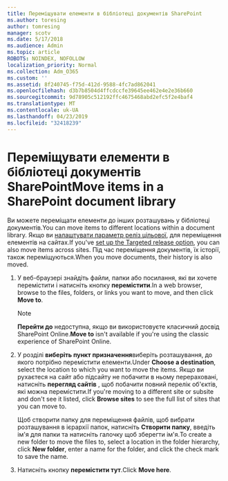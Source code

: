 ```yaml
---
title: Переміщувати елементи в бібліотеці документів SharePoint
ms.author: toresing
author: tomresing
manager: scotv
ms.date: 5/17/2018
ms.audience: Admin
ms.topic: article
ROBOTS: NOINDEX, NOFOLLOW
localization_priority: Normal
ms.collection: Adm_O365
ms.custom: ''
ms.assetid: 8f240745-f75d-412d-9588-4fc7ad862041
ms.openlocfilehash: d3b7b8504d4ffcdccfe39645ee462e4e2e36b660
ms.sourcegitcommit: 9d78905c512192ffc4675468abd2efc5f2e4baf4
ms.translationtype: MT
ms.contentlocale: uk-UA
ms.lasthandoff: 04/23/2019
ms.locfileid: "32418239"
---
```

# <a name="move-items-in-a-sharepoint-document-library"></a><span data-ttu-id="351e3-102">Переміщувати елементи в бібліотеці документів SharePoint</span><span class="sxs-lookup"><span data-stu-id="351e3-102">Move items in a SharePoint document library</span></span>

<span data-ttu-id="351e3-103">Ви можете переміщати елементи до інших розташувань у бібліотеці документів.</span><span class="sxs-lookup"><span data-stu-id="351e3-103">You can move items to different locations within a document library.</span></span> <span data-ttu-id="351e3-104">Якщо ви [налаштувати параметр реліз цільової](https://go.microsoft.com/fwlink/?linkid=622980), для переміщення елементів на сайтах.</span><span class="sxs-lookup"><span data-stu-id="351e3-104">If you've [set up the Targeted release option](https://go.microsoft.com/fwlink/?linkid=622980), you can also move items across sites.</span></span> <span data-ttu-id="351e3-105">Під час переміщення документів, їх історії, також переміщуються.</span><span class="sxs-lookup"><span data-stu-id="351e3-105">When you move documents, their history is also moved.</span></span>
  
1. <span data-ttu-id="351e3-106">У веб-браузері знайдіть файли, папки або посилання, які ви хочете перемістити і натисніть кнопку **перемістити**.</span><span class="sxs-lookup"><span data-stu-id="351e3-106">In a web browser, browse to the files, folders, or links you want to move, and then click **Move to**.</span></span>
    
    > [!NOTE]
    > <span data-ttu-id="351e3-107">**Перейти до** недоступна, якщо ви використовуєте класичний досвід SharePoint Online.</span><span class="sxs-lookup"><span data-stu-id="351e3-107">**Move to** isn't available if you're using the classic experience of SharePoint Online.</span></span> 
  
2. <span data-ttu-id="351e3-108">У розділі **виберіть пункт призначення**виберіть розташування, до якого потрібно перемістити елементи.</span><span class="sxs-lookup"><span data-stu-id="351e3-108">Under **Choose a destination**, select the location to which you want to move the items.</span></span> <span data-ttu-id="351e3-109">Якщо ви рухаєтеся на сайт або підсайту не побачити в ньому перераховані, натисніть **перегляд сайтів** , щоб побачити повний перелік об'єктів, які можна перемістити.</span><span class="sxs-lookup"><span data-stu-id="351e3-109">If you're moving to a different site or subsite and don't see it listed, click **Browse sites** to see the full list of sites that you can move to.</span></span> 
    
    <span data-ttu-id="351e3-110">Щоб створити папку для переміщення файлів, щоб вибрати розташування в ієрархії папок, натисніть **Створити папку**, введіть ім'я для папки та натисніть галочку щоб зберегти ім'я.</span><span class="sxs-lookup"><span data-stu-id="351e3-110">To create a new folder to move the files to, select a location in the folder hierarchy, click **New folder**, enter a name for the folder, and click the check mark to save the name.</span></span>
    
3. <span data-ttu-id="351e3-111">Натисніть кнопку **перемістити тут**.</span><span class="sxs-lookup"><span data-stu-id="351e3-111">Click **Move here**.</span></span>
    

